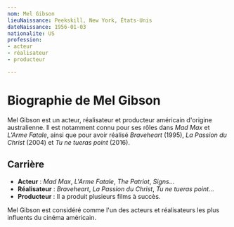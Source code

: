 ```yaml
---
nom: Mel Gibson
lieuNaissance: Peekskill, New York, États-Unis
dateNaissance: 1956-01-03
nationalite: US
profession:
- acteur
- réalisateur
- producteur

---
```


# Biographie de Mel Gibson

Mel Gibson est un acteur, réalisateur et producteur américain d'origine australienne. Il est notamment connu pour ses rôles dans *Mad Max* et *L'Arme Fatale*, ainsi que pour avoir réalisé *Braveheart* (1995), *La Passion du Christ* (2004) et *Tu ne tueras point* (2016).

## Carrière

- **Acteur** : *Mad Max*, *L'Arme Fatale*, *The Patriot*, *Signs*...
- **Réalisateur** : *Braveheart*, *La Passion du Christ*, *Tu ne tueras point*...
- **Producteur** : Il a produit plusieurs films à succès.

Mel Gibson est considéré comme l'un des acteurs et réalisateurs les plus influents du cinéma américain.
